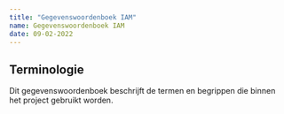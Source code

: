 ```yaml
---
title: "Gegevenswoordenboek IAM"
name: Gegevenswoordenboek IAM
date: 09-02-2022
---
```

## Terminologie
Dit gegevenswoordenboek beschrijft de termen en begrippen die binnen het project gebruikt worden.


